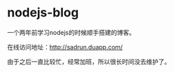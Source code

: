 # nodejs-blog
一个两年前学习nodejs的时候顺手搭建的博客。

在线访问地址：http://sadrun.duapp.com/

由于之后一直比较忙，经常加班，所以很长时间没去维护了。
